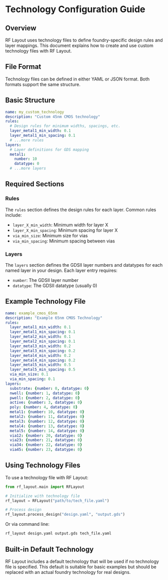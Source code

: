 # Technology Configuration Guide

## Overview

RF Layout uses technology files to define foundry-specific design rules and layer mappings. This document explains how to create and use custom technology files with RF Layout.

## File Format

Technology files can be defined in either YAML or JSON format. Both formats support the same structure.

## Basic Structure

```yaml
name: my_custom_technology
description: "Custom 45nm CMOS technology"
rules:
  # Design rules for minimum widths, spacings, etc.
  layer_metal1_min_width: 0.1
  layer_metal1_min_spacing: 0.1
  # ...more rules
layers:
  # Layer definitions for GDS mapping
  metal1:
    number: 10
    datatype: 0
  # ...more layers
```

## Required Sections

### Rules

The `rules` section defines the design rules for each layer. Common rules include:

- `layer_X_min_width`: Minimum width for layer X
- `layer_X_min_spacing`: Minimum spacing for layer X
- `via_min_size`: Minimum size for vias
- `via_min_spacing`: Minimum spacing between vias

### Layers

The `layers` section defines the GDSII layer numbers and datatypes for each named layer in your design. Each layer entry requires:

- `number`: The GDSII layer number
- `datatype`: The GDSII datatype (usually 0)

## Example Technology File

```yaml
name: example_cmos_65nm
description: "Example 65nm CMOS Technology"
rules:
  layer_metal1_min_width: 0.1
  layer_metal1_min_spacing: 0.1
  layer_metal2_min_width: 0.1
  layer_metal2_min_spacing: 0.1
  layer_metal3_min_width: 0.2
  layer_metal3_min_spacing: 0.2
  layer_metal4_min_width: 0.2
  layer_metal4_min_spacing: 0.2
  layer_metal5_min_width: 0.5
  layer_metal5_min_spacing: 0.5
  via_min_size: 0.1
  via_min_spacing: 0.1
layers:
  substrate: {number: 0, datatype: 0}
  nwell: {number: 1, datatype: 0}
  pwell: {number: 2, datatype: 0}
  active: {number: 3, datatype: 0}
  poly: {number: 4, datatype: 0}
  metal1: {number: 10, datatype: 0}
  metal2: {number: 11, datatype: 0}
  metal3: {number: 12, datatype: 0}
  metal4: {number: 13, datatype: 0}
  metal5: {number: 14, datatype: 0}
  via12: {number: 20, datatype: 0}
  via23: {number: 21, datatype: 0}
  via34: {number: 22, datatype: 0}
  via45: {number: 23, datatype: 0}
```

## Using Technology Files

To use a technology file with RF Layout:

```python
from rf_layout.main import RFLayout

# Initialize with technology file
rf_layout = RFLayout("path/to/tech_file.yaml")

# Process design
rf_layout.process_design("design.yaml", "output.gds")
```

Or via command line:

```bash
rf_layout design.yaml output.gds tech_file.yaml
```

## Built-in Default Technology

RF Layout includes a default technology that will be used if no technology file is specified. This default is suitable for basic examples but should be replaced with an actual foundry technology for real designs.